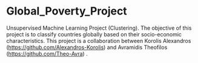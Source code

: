 # Global_Poverty_Project

Unsupervised Machine Learning Project (Clustering). 
The objective of this project is to classify countries globally based on their socio-economic characteristics. 
This project is a collaboration between Korolis Alexandros (https://github.com/Alexandros-Korolis) and Avramidis Theofilos (https://github.com/Theo-Avra) .